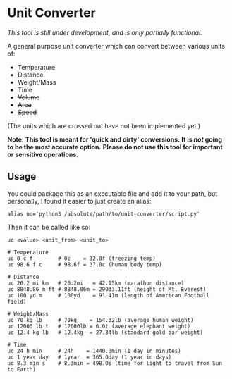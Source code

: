# Unit Converter

*This tool is still under development, and is only partially functional.*

A general purpose unit converter which can convert between various units of:
 - Temperature
 - Distance
 - Weight/Mass
 - Time
 - ~~Volume~~
 - ~~Area~~
 - ~~Speed~~

(The units which are crossed out have not been implemented yet.)

**Note: This tool is meant for 'quick and dirty' conversions.** 
**It is *not* going to be the most accurate option.**
**Please do not use this tool for important or sensitive operations.**

## Usage

You could package this as an executable file and add it to your path, but personally, I found it easier to just create an alias: 
```shell
alias uc='python3 /absolute/path/to/unit-converter/script.py'
```
Then it can be called like so:
```shell
uc <value> <unit_from> <unit_to>

# Temperature
uc 0 c f        # 0c    = 32.0f (freezing temp)
uc 98.6 f c     # 98.6f = 37.0c (human body temp)

# Distance
uc 26.2 mi km   # 26.2mi   = 42.15km (marathon distance)
uc 8848.86 m ft # 8848.86m = 29033.11ft (height of Mt. Everest)
uc 100 yd m     # 100yd    = 91.41m (length of American Football field)

# Weight/Mass
uc 70 kg lb     # 70kg    = 154.32lb (average human weight)
uc 12000 lb t   # 12000lb = 6.0t (average elephant weight)
uc 12.4 kg lb   # 12.4kg  = 27.34lb (standard gold bar weight)

# Time
uc 24 h min     # 24h    = 1440.0min (1 day in minutes)
uc 1 year day   # 1year  = 365.0day (1 year in days)
uc 8.3 min s    # 8.3min = 498.0s (time for light to travel from Sun to Earth)
```
